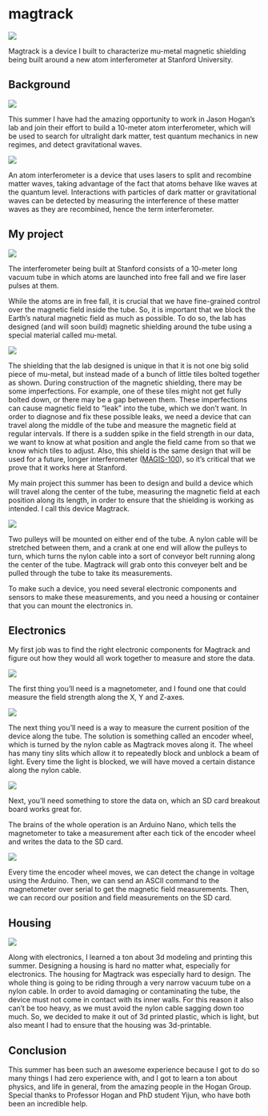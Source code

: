 # magtrack

![](img/magtrack1.png)

Magtrack is a device I built to characterize mu-metal magnetic shielding being built around a new atom interferometer at Stanford University.

## Background

![](img/tower1.png)

This summer I have had the amazing opportunity to work in Jason Hogan’s lab and join their effort to build a 10-meter atom interferometer, which will be used to search for ultralight dark matter, test quantum mechanics in new regimes, and detect gravitational waves. 

![](img/diagram1.png)

An atom interferometer is a device that uses lasers to split and recombine matter waves, taking advantage of the fact that atoms behave like waves at the quantum level. Interactions with particles of dark matter or gravitational waves can be detected by measuring the interference of these matter waves as they are recombined, hence the term interferometer.

## My project

![](img/rotisserie2.png)

The interferometer being built at Stanford consists of a 10-meter long vacuum tube in which atoms are launched into free fall and we fire laser pulses at them.

While the atoms are in free fall, it is crucial that we have fine-grained control over the magnetic field inside the tube. So, it is important that we block the Earth’s natural magnetic field as much as possible. To do so, the lab has designed (and will soon build) magnetic shielding around the tube using a special material called mu-metal. 

![](img/shield1.png)

The shielding that the lab designed is unique in that it is not one big solid piece of mu-metal, but instead made of a bunch of little tiles bolted together as shown. During construction of the magnetic shielding, there may be some imperfections. For example, one of these tiles might not get fully bolted down, or there may be a gap between them. These imperfections can cause magnetic field to “leak” into the tube, which we don’t want. In order to diagnose and fix these possible leaks, we need a device that can travel along the middle of the tube and measure the magnetic field at regular intervals. If there is a sudden spike in the field strength in our data, we want to know at what position and angle the field came from so that we know which tiles to adjust. Also, this shield is the same design that will be used for a future, longer interferometer ([MAGIS-100](https://news.fnal.gov/2019/09/magis-100-atoms-in-free-fall-to-probe-dark-matter-gravity-and-quantum-science/)), so it’s critical that we prove that it works here at Stanford.

My main project this summer has been to design and build a device which will travel along the center of the tube, measuring the magnetic field at each position along its length, in order to ensure that the shielding is working as intended. I call this device Magtrack.

![](img/rotisserie3.png)

Two pulleys will be mounted on either end of the tube. A nylon cable will be stretched between them, and a crank at one end will allow the pulleys to turn, which turns the nylon cable into a sort of conveyor belt running along the center of the tube. Magtrack will grab onto this conveyer belt and be pulled through the tube to take its measurements.

To make such a device, you need several electronic components and sensors to make these measurements, and you need a housing or container that you can mount the electronics in.

## Electronics

My first job was to find the right electronic components for Magtrack and figure out how they would all work together to measure and store the data. 

![](img/mag1.png)

The first thing you’ll need is a magnetometer, and I found one that could measure the field strength along the X, Y and Z-axes. 

![](img/encoder1.png)

The next thing you’ll need is a way to measure the current position of the device along the tube. The solution is something called an encoder wheel, which is turned by the nylon cable as Magtrack moves along it. The wheel has many tiny slits which allow it to repeatedly block and unblock a beam of light. Every time the light is blocked, we will have moved a certain distance along the nylon cable. 

![](img/sd1.png)

Next, you’ll need something to store the data on, which an SD card breakout board works great for.

The brains of the whole operation is an Arduino Nano, which tells the magnetometer to take a measurement after each tick of the encoder wheel and writes the data to the SD card.

![](img/diagram2.png)

Every time the encoder wheel moves, we can detect the change in voltage using the Arduino. Then, we can send an ASCII command to the magnetometer over serial to get the magnetic field measurements. Then, we can record our position and field measurements on the SD card.

## Housing

![](img/pic6.jpg)

Along with electronics, I learned a ton about 3d modeling and printing this summer. Designing a housing is hard no matter what, especially for electronics. The housing for Magtrack was especially hard to design. The whole thing is going to be riding through a very narrow vacuum tube on a nylon cable. In order to avoid damaging or contaminating the tube, the device must not come in contact with its inner walls. For this reason it also can’t be too heavy, as we must avoid the nylon cable sagging down too much. So, we decided to make it out of 3d printed plastic, which is light, but also meant I had to ensure that the housing was 3d-printable. 

## Conclusion

This summer has been such an awesome experience because I got to do so many things I had zero experience with, and I got to learn a ton about physics, and life in general, from the amazing people in the Hogan Group. Special thanks to Professor Hogan and PhD student Yijun, who have both been an incredible help.
